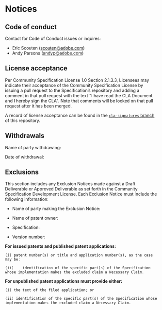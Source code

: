 # Notices

## Code of conduct

Contact for Code of Conduct issues or inquires:
* Eric Scouten (scouten@adobe.com)
* Andy Parsons (andyp@adobe.com)

## License acceptance

Per Community Specification License 1.0 Section 2.1.3.3, Licensees may indicate their acceptance of the Community Specification License by issuing a pull request to the Specification’s repository and adding a comment in that pull request with the text "I have read the CLA Document and I hereby sign the CLA". Note that comments will be locked on that pull request after it has been merged.

A record of license acceptance can be found in the [`cla-signatures` branch](https://github.com/creator-assertions/metadata-assertion/blob/cla-signatures/signatures/version1/cla.json) of this repository.

## Withdrawals

Name of party withdrawing:

Date of withdrawal:  

## Exclusions

This section includes any Exclusion Notices made against a Draft Deliverable or Approved Deliverable as set forth in the Community Specification Development License.  Each Exclusion Notice must include the following information:

-	Name of party making the Exclusion Notice:

-	Name of patent owner:

-	Specification:

-	Version number:

**For issued patents and published patent applications:**

	(i)	patent number(s) or title and application number(s), as the case may be:

	(ii)	identification of the specific part(s) of the Specification whose implementation makes the excluded claim a Necessary Claim.

**For unpublished patent applications must provide either:**

	(i) the text of the filed application; or
    
	(ii) identification of the specific part(s) of the Specification whose implementation makes the excluded claim a Necessary Claim.
